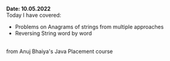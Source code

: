 <b>Date: 10.05.2022</b><br>
Today I have covered:
- Problems on Anagrams of strings from multiple approaches
- Reversing String word by word
<br>
from Anuj Bhaiya's Java Placement course

